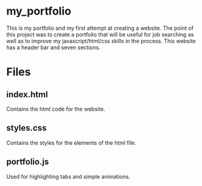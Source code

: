 # my_portfolio
This is my portfolio and my first attempt at creating a website. The point of this project was to create a portfolio that will be useful for job searching as well as to improve my javascript/html/css skills in the process. This website has a header bar and seven sections.

# Files
## index.html
Contains the html code for the website.

## styles.css
Contains the styles for the elements of the html file.

## portfolio.js
Used for highlighting tabs and simple animations.
